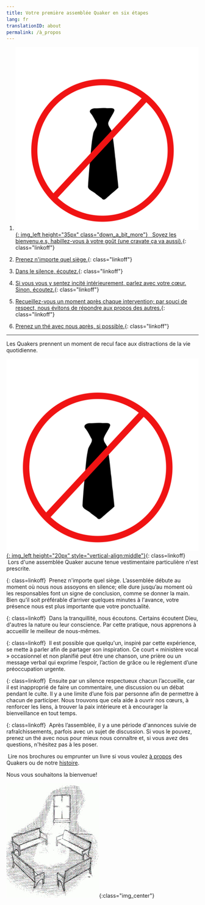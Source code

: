 ```yaml
---
title: Votre première assemblée Quaker en six étapes
lang: fr
translationID: about
permalink: /à_propos
---
```

1. [![](/assets/images/no-tie_color.png){: img_left height="35px" class="down_a_bit_more"} &nbsp;&nbsp;Soyez les bienvenu.e.s, habillez-vous à votre goût (une cravate ça va aussi).](#cravate){: class="linkoff"}<span class="stanchor"><a id="cravate-base"></a></span>
  
1. [<i class="fas fa-chair fa-fw fa-2x down_a_bit_more chair"></i> Prenez n'importe quel siège.](#chaise){: class="linkoff"}<span class="stanchor"><a id="chaise-base"></a></span>
  
1. [<i class="fas fa-search fa-fw fa-2x color-1-text down_a_bit_more"></i> Dans le silence, écoutez.](#regarde){: class="linkoff"}<span class="stanchor"><a id="regarde-base"></a></span>
  
1. [<i class="fas fa-hand-holding-heart fa-fw fa-2x down_a_bit_more heart"></i> Si vous vous y sentez incité intérieurement, parlez avec votre cœur. Sinon, écoutez.](#coeur){: class="linkoff"}<span class="stanchor"><a id="coeur-base"></a></span>

1. [<i class="far fa-pause-circle fa-fw fa-2x color-1-light-text down_a_bit_more"></i> Recueillez-vous un moment après chaque intervention; par souci de respect, nous évitons de répondre aux propos des autres.](#attendre){: class="linkoff"}<span class="stanchor"><a id="attendre-base"></a></span>
   
1. [<i class="fas fa-mug-hot fa-fw fa-2x color-1-dark-text"></i> Prenez un thé avec nous après, si possible.](#thé){: class="linkoff"}<span class="stanchor"><a id="thé-base"></a></span>
    
************

Les Quakers prennent un moment de recul face aux distractions de la vie quotidienne.

[![](/assets/images/no-tie_color.png){: img_left height="20px" style="vertical-align:middle"}](#cravate-base){: class=linkoff}<span class="stanchor"><a id="cravate"> </a></span> &nbsp;Lors d'une assemblée Quaker aucune tenue vestimentaire particulière n'est prescrite.

[<i class="fas fa-chair chair"></i>](#chaise-base){: class=linkoff}<span class="stanchor"><a id="chaise"> </a></span> &nbsp;Prenez n'importe quel siège. L’assemblée débute au moment où nous nous assoyons en silence; elle dure jusqu’au moment où les responsables font un signe de conclusion, comme se donner la main. Bien qu’il soit préférable d’arriver quelques minutes à l'avance, votre présence nous est plus importante que votre ponctualité.

[<i class="fas fa-search color-1-text"></i>](#regarde-base){: class=linkoff}<span class="stanchor"><a id="regarde"> </a></span> &nbsp;Dans la tranquillité, nous écoutons. Certains écoutent Dieu, d'autres la nature ou leur conscience. Par cette pratique, nous apprenons à accueillir le meilleur de nous-mêmes.

[<i class="fas fa-hand-holding-heart heart"></i>](#coeur-base){: class=linkoff}<span class="stanchor"><a id="coeur"> </a></span> &nbsp;Il est possible que quelqu'un, inspiré par cette expérience, se mette à parler afin de partager son inspiration. Ce court « ministère vocal » occasionnel et non planifié peut être une chanson, une prière ou un message verbal qui exprime l’espoir, l’action de grâce ou le règlement d’une préoccupation urgente.

[<i class="far fa-pause-circle color-1-light-text"></i>](#attendre-base){: class=linkoff}<span class="stanchor"><a id="attendre"> </a></span> &nbsp;Ensuite par un silence respectueux chacun l’accueille, car il est inapproprié de faire un commentaire, une discussion ou un débat pendant le culte. Il y a une limite d’une fois par personne afin de permettre à chacun de participer. Nous trouvons que cela aide à ouvrir nos cœurs, à renforcer les liens, à trouver la paix intérieure et à encourager la bienveillance en tout temps.

[<i class="fas fa-mug-hot color-1-dark-text"></i>](#thé-base){: class=linkoff}<span class="stanchor"><a id="thé"> </a></span> &nbsp;Après l’assemblée, il y a une période d'annonces suivie de rafraîchissements, parfois avec un sujet de discussion. Si vous le pouvez, prenez un thé avec nous pour mieux nous connaître et, si vous avez des questions, n'hésitez pas à les poser.

<i class="fas fa-book-reader color-1-text"></i> &nbsp;Lire nos brochures ou emprunter un livre si vous voulez [à propos](/intro-fr) des Quakers ou de notre [histoire](/liens_histoire).

Nous vous souhaitons la bienvenue!

![](/assets/images/benches.jpg){:class="img_center"}
